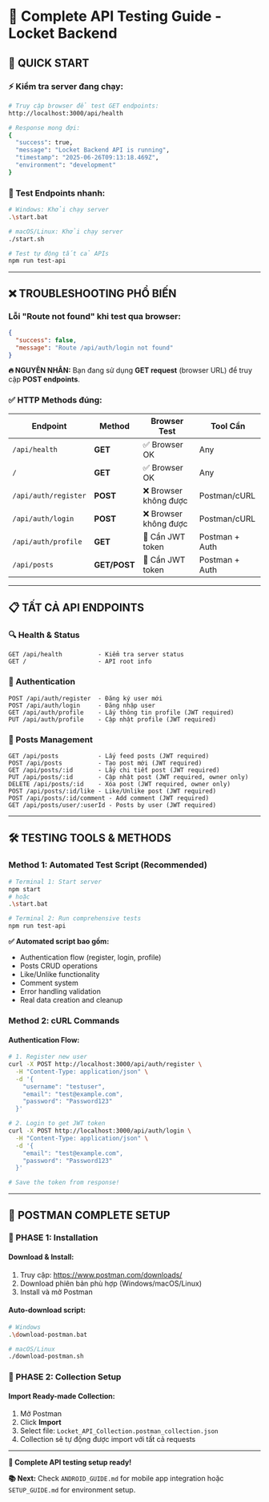 # 🧪 Complete API Testing Guide - Locket Backend

## 🚀 **QUICK START**

### **⚡ Kiểm tra server đang chạy:**
```bash
# Truy cập browser để test GET endpoints:
http://localhost:3000/api/health

# Response mong đợi:
{
  "success": true,
  "message": "Locket Backend API is running",
  "timestamp": "2025-06-26T09:13:18.469Z",
  "environment": "development"
}
```

### **🎯 Test Endpoints nhanh:**
```bash
# Windows: Khởi chạy server
.\start.bat

# macOS/Linux: Khởi chạy server  
./start.sh

# Test tự động tất cả APIs
npm run test-api
```

---

## ❌ **TROUBLESHOOTING PHỔ BIẾN**

### **Lỗi "Route not found" khi test qua browser:**
```json
{
  "success": false,
  "message": "Route /api/auth/login not found"
}
```

**🔥 NGUYÊN NHÂN:** Bạn đang sử dụng **GET request** (browser URL) để truy cập **POST endpoints**.

### **✅ HTTP Methods đúng:**

| Endpoint | Method | Browser Test | Tool Cần |
|----------|--------|--------------|----------|
| `/api/health` | **GET** | ✅ Browser OK | Any |
| `/` | **GET** | ✅ Browser OK | Any |
| `/api/auth/register` | **POST** | ❌ Browser không được | Postman/cURL |
| `/api/auth/login` | **POST** | ❌ Browser không được | Postman/cURL |
| `/api/auth/profile` | **GET** | 🔐 Cần JWT token | Postman + Auth |
| `/api/posts` | **GET/POST** | 🔐 Cần JWT token | Postman + Auth |

---

## 📋 **TẤT CẢ API ENDPOINTS**

### **🔍 Health & Status**
```http
GET /api/health          - Kiểm tra server status
GET /                    - API root info
```

### **🔐 Authentication**
```http
POST /api/auth/register  - Đăng ký user mới
POST /api/auth/login     - Đăng nhập user
GET /api/auth/profile    - Lấy thông tin profile (JWT required)
PUT /api/auth/profile    - Cập nhật profile (JWT required)
```

### **📝 Posts Management**
```http
GET /api/posts           - Lấy feed posts (JWT required)
POST /api/posts          - Tạo post mới (JWT required)
GET /api/posts/:id       - Lấy chi tiết post (JWT required)
PUT /api/posts/:id       - Cập nhật post (JWT required, owner only)
DELETE /api/posts/:id    - Xóa post (JWT required, owner only)
POST /api/posts/:id/like - Like/Unlike post (JWT required)
POST /api/posts/:id/comment - Add comment (JWT required)
GET /api/posts/user/:userId - Posts by user (JWT required)
```

---

## 🛠️ **TESTING TOOLS & METHODS**

### **Method 1: Automated Test Script (Recommended)**
```bash
# Terminal 1: Start server
npm start
# hoặc
.\start.bat

# Terminal 2: Run comprehensive tests
npm run test-api
```

**✅ Automated script bao gồm:**
- Authentication flow (register, login, profile)
- Posts CRUD operations
- Like/Unlike functionality
- Comment system
- Error handling validation
- Real data creation and cleanup

### **Method 2: cURL Commands**

#### **Authentication Flow:**
```bash
# 1. Register new user
curl -X POST http://localhost:3000/api/auth/register \
  -H "Content-Type: application/json" \
  -d '{
    "username": "testuser",
    "email": "test@example.com",
    "password": "Password123"
  }'

# 2. Login to get JWT token
curl -X POST http://localhost:3000/api/auth/login \
  -H "Content-Type: application/json" \
  -d '{
    "email": "test@example.com",
    "password": "Password123"
  }'

# Save the token from response!
```

---

## 📱 **POSTMAN COMPLETE SETUP**

### **🔧 PHASE 1: Installation**

#### **Download & Install:**
1. Truy cập: https://www.postman.com/downloads/
2. Download phiên bản phù hợp (Windows/macOS/Linux)
3. Install và mở Postman

#### **Auto-download script:**
```bash
# Windows
.\download-postman.bat

# macOS/Linux
./download-postman.sh
```

### **🔧 PHASE 2: Collection Setup**

#### **Import Ready-made Collection:**
1. Mở Postman
2. Click **Import** 
3. Select file: `Locket_API_Collection.postman_collection.json`
4. Collection sẽ tự động được import với tất cả requests

---

**🎉 Complete API testing setup ready!**

**📚 Next:** Check `ANDROID_GUIDE.md` for mobile app integration hoặc `SETUP_GUIDE.md` for environment setup. 